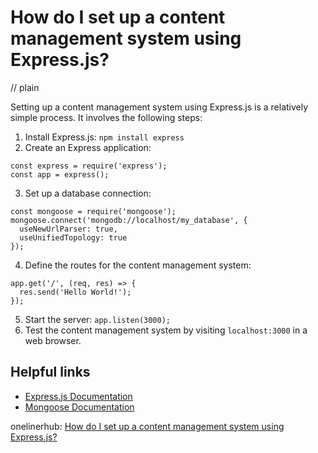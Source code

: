 # How do I set up a content management system using Express.js?
// plain

Setting up a content management system using Express.js is a relatively simple process. It involves the following steps:

1. Install Express.js: `npm install express`
2. Create an Express application:
```
const express = require('express');
const app = express();
```
3. Set up a database connection:
```
const mongoose = require('mongoose');
mongoose.connect('mongodb://localhost/my_database', {
  useNewUrlParser: true,
  useUnifiedTopology: true
});
```
4. Define the routes for the content management system:
```
app.get('/', (req, res) => {
  res.send('Hello World!');
});
```
5. Start the server: `app.listen(3000);`
6. Test the content management system by visiting `localhost:3000` in a web browser.

## Helpful links

- [Express.js Documentation](https://expressjs.com/en/4x/api.html)
- [Mongoose Documentation](https://mongoosejs.com/docs/index.html)

onelinerhub: [How do I set up a content management system using Express.js?](https://onelinerhub.com/expressjs/how-do-i-set-up-a-content-management-system-using-express-js)